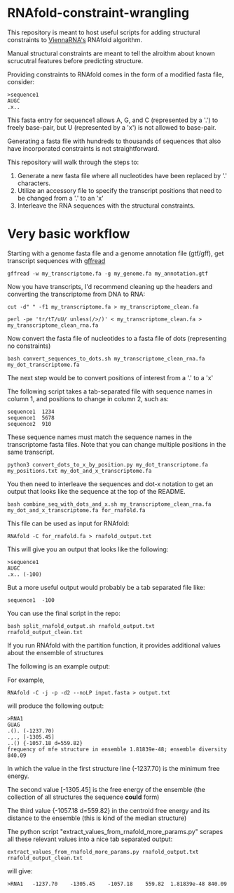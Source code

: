 # RNAfold-constraint-wrangling

This repository is meant to host useful scripts for adding structural constraints to [ViennaRNA's](https://github.com/ViennaRNA/ViennaRNA) RNAfold algorithm.

Manual structural constraints are meant to tell the alroithm about known scrucutral features before predicting structure.

Providing constraints to RNAfold comes in the form of a modified fasta file, consider:

```
>sequence1
AUGC
.x..
```

This fasta entry for sequence1 allows A, G, and C (represented by a '.') to freely base-pair, but U (represented by a 'x') is not allowed to base-pair.

Generating a fasta file with hundreds to thousands of sequences that also have incorporated constraints is not straightforward.

This repository will walk through the steps to:

1. Generate a new fasta file where all nucleotides have been replaced by '.' characters.
2. Utilize an accessory file to specify the transcript positions that need to be changed from a '.' to an 'x'
3. Interleave the RNA sequences with the structural constraints.


# Very basic workflow

Starting with a genome fasta file and a genome annotation file (gtf/gff), get transcript sequences with [gffread](https://github.com/gpertea/gffread)

```
gffread -w my_transcriptome.fa -g my_genome.fa my_annotation.gtf
```

Now you have transcripts, I'd recommend cleaning up the headers and converting the transcriptome from DNA to RNA:

```
cut -d" " -f1 my_transcriptome.fa > my_transcriptome_clean.fa

perl -pe 'tr/tT/uU/ unless(/>/)' < my_transcriptome_clean.fa > my_transcriptome_clean_rna.fa
```

Now convert the fasta file of nucleotides to a fasta file of dots (representing no constraints)

```
bash convert_sequences_to_dots.sh my_transcriptome_clean_rna.fa my_dot_transcriptome.fa
```

The next step would be to convert positions of interest from a '.' to a 'x'

The following script takes a tab-separated file with sequence names in column 1, and positions to change in column 2, such as:

```
sequence1  1234
sequence1  5678
sequence2  910
```

These sequence names must match the sequence names in the transcriptome fasta files.
Note that you can change multiple positions in the same transcript.

```
python3 convert_dots_to_x_by_position.py my_dot_transcriptome.fa my_positions.txt my_dot_and_x_transcriptome.fa
```

You then need to interleave the sequences and dot-x notation to get an output that looks like the sequence at the top of the README.

```
bash combine_seq_with_dots_and_x.sh my_transcriptome_clean_rna.fa my_dot_and_x_transcriptome.fa for_rnafold.fa
```

This file can be used as input for RNAfold:

```
RNAfold -C for_rnafold.fa > rnafold_output.txt
```

This will give you an output that looks like the following:

```
>sequence1
AUGC
.x.. (-100)
```

But a more useful output would probably be a tab separated file like:

```
sequence1  -100
```

You can use the final script in the repo:

```
bash split_rnafold_output.sh rnafold_output.txt rnafold_output_clean.txt
```


If you run RNAfold with the partition function, it provides additional values about the ensemble of structures

The following is an example output:

For example,

```
RNAfold -C -j -p -d2 --noLP input.fasta > output.txt
```

will produce the following output:

```
>RNA1
GUAG
.(). (-1237.70)
.,., [-1305.45]
..() {-1057.18 d=559.82}
frequency of mfe structure in ensemble 1.81839e-48; ensemble diversity 840.09
```

In which the value in the first structure line (-1237.70) is the minimum free energy. 

The second value [-1305.45] is the free energy of the ensemble (the collection of all structures the sequence **could** form)

The third value {-1057.18 d=559.82} in the centroid free energy and its distance to the ensemble (this is kind of the median structure)

The python script "extract_values_from_rnafold_more_params.py" scrapes all these relevant values into a nice tab separated output:

```
extract_values_from_rnafold_more_params.py rnafold_output.txt rnafold_output_clean.txt
```

will give:

```
>RNA1	-1237.70	-1305.45	-1057.18	559.82	1.81839e-48	840.09
```

